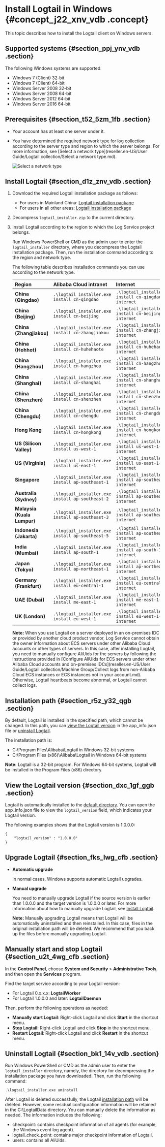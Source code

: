 # Install Logtail in Windows {#concept_j22_xnv_vdb .concept}

This topic describes how to install the Logtail client on Windows servers.

## Supported systems {#section_ppj_ynv_vdb .section}

The following Windows systems are supported:

-   Windows 7 \(Client\) 32-bit
-   Windows 7 \(Client\) 64-bit
-   Windows Server 2008 32-bit
-   Windows Server 2008 64-bit
-   Windows Server 2012 64-bit
-   Windows Server 2016 64-bit

## Prerequisites {#section_t52_5zm_1fb .section}

-   Your account has at least one server under it.
-   You have determined the required network type for log collection according to the server type and region to which the server belongs. For more information, see [Select a network type](reseller.en-US/User Guide/Logtail collection/Select a network type.md).

    ![](images/38900_en-US.png "Select a network type")


## Install Logtail {#section_d1z_znv_vdb .section}

1.  Download the required Logtail installation package as follows:
    -   For users in Mainland China: [Logtail installation package](http://logtail-release.oss-cn-hangzhou.aliyuncs.com/win/logtail_installer.zip)
    -   For users in all other areas: [Logtail installation package](http://logtail-release-global.log-global.aliyuncs.com/win/logtail_installer.zip)
2.  Decompress `logtail_installer.zip` to the current directory.
3.  Install Logtail according to the region to which the Log Service project belongs.

    Run Windows PowerShell or CMD as the admin user to enter the `logtail_installer` directory, where you decompress the Logtail installation package. Then, run the installation command according to the region and network type.

    The following table describes installation commands you can use according to the network type.

    |Region|Alibaba Cloud intranet|Internet|Global acceleration|
    |:-----|:---------------------|:-------|:------------------|
    |**China \(Qingdao\)**|`.\logtail_installer.exe install cn-qingdao`|`.\logtail_installer.exe install cn-qingdao-internet`|`.\logtail_installer.exe install cn-qingdao-acceleration`|
    |**China \(Beijing\)**|`.\logtail_installer.exe install cn-beijing`|`.\logtail_installer.exe install cn-beijing-internet`|`.\logtail_installer.exe install cn-beijing-acceleration`|
    |**China \(Zhangjiakou\)**|`.\logtail_installer.exe install cn-zhangjiakou`|`.\logtail_installer.exe install cn-zhangjiakou-internet`|`.\logtail_installer.exe install cn-zhangjiakou-acceleration`|
    |**China \(Hohhot\)**|`.\logtail_installer.exe install cn-huhehaote`|`.\logtail_installer.exe install cn-huhehaote-internet`|`.\logtail_installer.exe install cn-huhehaote-acceleration`|
    |**China \(Hangzhou\)**|`.\logtail_installer.exe install cn-hangzhou`|`.\logtail_installer.exe install cn-hangzhou-internet`|`.\logtail_installer.exe install cn-hangzhou-acceleration`|
    |**China \(Shanghai\)**|`.\logtail_installer.exe install cn-shanghai`|`.\logtail_installer.exe install cn-shanghai-internet`|`.\logtail_installer.exe install cn-shanghai-acceleration`|
    |**China \(Shenzhen\)**|`.\logtail_installer.exe install cn-shenzhen`|`.\logtail_installer.exe install cn-shenzhen-internet`|`.\logtail_installer.exe install cn-shenzhen-acceleration`|
    |**China \(Chengdu\)**|`.\logtail_installer.exe install cn-chengdu`|`.\logtail_installer.exe install cn-chengdu-internet`|`.\logtail_installer.exe install cn-chengdu-acceleration`|
    |**Hong Kong**|`.\logtail_installer.exe install cn-hongkong`|`.\logtail_installer.exe install cn-hongkong-internet`|`.\logtail_installer.exe install cn-hongkong-acceleration`|
    |**US \(Silicon Valley\)**|`.\logtail_installer.exe install us-west-1`|`.\logtail_installer.exe install us-west-1-internet`|`.\logtail_installer.exe install us-west-1-acceleration`|
    |**US \(Virginia\)**|`.\logtail_installer.exe install us-east-1`|`.\logtail_installer.exe install us-east-1-internet`|`.\logtail_installer.exe install us-east-1-acceleration`|
    |**Singapore**|`.\logtail_installer.exe install ap-southeast-1`|`.\logtail_installer.exe install ap-southeast-1-internet`|`.\logtail_installer.exe install ap-southeast-1-acceleration`|
    |**Australia \(Sydney\)**|`.\logtail_installer.exe install ap-southeast-2`|`.\logtail_installer.exe install ap-southeast-2-internet`|`.\logtail_installer.exe install ap-southeast-2-acceleration`|
    |**Malaysia \(Kuala Lumpur\)**|`.\logtail_installer.exe install ap-southeast-3`|`.\logtail_installer.exe install ap-southeast-3-internet`|`.\logtail_installer.exe install ap-southeast-3-acceleration`|
    |**Indonesia \(Jakarta\)**|`.\logtail_installer.exe install ap-southeast-5`|`.\logtail_installer.exe install ap-southeast-5-internet`|`.\logtail_installer.exe install ap-southeast-5-acceleration`|
    |**India \(Mumbai\)**|`.\logtail_installer.exe install ap-south-1`|`.\logtail_installer.exe install ap-south-1-internet`|`.\logtail_installer.exe install ap-south-1-acceleration`|
    |**Japan \(Tokyo\)**|`.\logtail_installer.exe install ap-northeast-1`|`.\logtail_installer.exe install ap-northeast-1-internet`|`.\logtail_installer.exe install ap-northeast-1-acceleration`|
    |**Germany \(Frankfurt\)**|`.\logtail_installer.exe install eu-central-1`|`.\logtail_installer.exe install eu-central-1-internet`|`.\logtail_installer.exe install eu-central-1-acceleration`|
    |**UAE \(Dubai\)**|`.\logtail_installer.exe install me-east-1`|`.\logtail_installer.exe install me-east-1-internet`|`.\logtail_installer.exe install me-east-1-acceleration`|
    |**UK \(London\)**|`.\logtail_installer.exe install eu-west-1`|`.\logtail_installer.exe install eu-west-1-internet`|`.\logtail_installer.exe install eu-west-1-acceleration`|

    **Note:** When you use Logtail on a server deployed in an on-premises IDC or provided by another cloud product vendor, Log Service cannot obtain the owner information about ECS servers under other Alibaba Cloud accounts or other types of servers. In this case, after installing Logtail, you need to manually configure AliUids for the servers by following the instructions provided in [Configure AliUids for ECS servers under other Alibaba Cloud accounts and on-premises IDCs](reseller.en-US/User Guide/Logtail collection/Machine Group/Collect logs from non-Alibaba Cloud ECS instances or ECS instances not in your account.md). Otherwise, Logtail heartbeats become abnormal, or Logtail cannot collect logs.


## Installation path {#section_r5z_y32_qgb .section}

By default, Logtail is installed in the specified path, which cannot be changed. In this path, you can [view the Logtail version](#) in the app\_info.json file or [uninstall Logtail](#).

The installation path is:

-   C:\\Program Files\\Alibaba\\Logtail in Windows 32-bit systems
-   C:\\Program Files \(x86\)\\Alibaba\\Logtail in Windows 64-bit systems

**Note:** Logtail is a 32-bit program. For Windows 64-bit systems, Logtail will be installed in the Program Files \(x86\) directory.

## View the Logtail version {#section_dxc_1gf_ggb .section}

Logtail is automatically installed to the [default directory](#). You can open the app\_info.json file to view the `logtail_version` field, which indicates your Logtail version.

The following examples shows that the Logtail version is 1.0.0.0:

```
{
	"logtail_version" : "1.0.0.0"
}
```

## Upgrade Logtail {#section_fks_lwg_cfb .section}

-   **Automatic upgrade**

    In normal cases, Windows supports automatic Logtail upgrades.

-   **Manual upgrade**

    You need to manually upgrade Logtail if the source version is earlier than 1.0.0.0 and the target version is 1.0.0.0 or later. For more information about how to manually upgrade Logtail, see [Install Logtail](#).

    **Note:** Manually upgrading Logtail means that Logtail will be automatically uninstalled and then reinstalled. In this case, files in the original installation path will be deleted. We recommend that you back up the files before manually upgrading Logtail.


## Manually start and stop Logtail {#section_u2t_4wg_cfb .section}

In the **Control Panel**, choose **System and Security** \> **Administrative Tools**, and then open the **Services** program.

Find the target service according to your Logtail version:

-   For Logtail 0.x.x.x: **LogtailWorker**
-   For Logtail 1.0.0.0 and later: **LogtailDaemon**

Then, perform the following operations as needed:

-   **Manually start Logtail**: Right-click Logtail and click **Start** in the shortcut menu.
-   **Stop Logtail**: Right-click Logtail and click **Stop** in the shortcut menu.
-   **Restart Logtail**: Right-click Logtail and click **Restart** in the shortcut menu.

## Uninstall Logtail {#section_bk1_14v_vdb .section}

Run Windows PowerShell or CMD as the admin user to enter the `logtail_installer` directory, namely, the directory for decompressing the installation package you have downloaded. Then, run the following command:

```
.\logtail_installer.exe uninstall
```

After Logtail is deleted successfully, the Logtail [installation path](#) will be deleted. However, some residual configuration information will be retained in the C:\\LogtailData directory. You can manually delete the information as needed. The information includes the following:

-   checkpoint: contains checkpoint information of all agents \(for example, the Windows event log agent\).
-   logtail\_check\_point: contains major checkpoint information of Logtail.
-   users: contains all AliUids.

